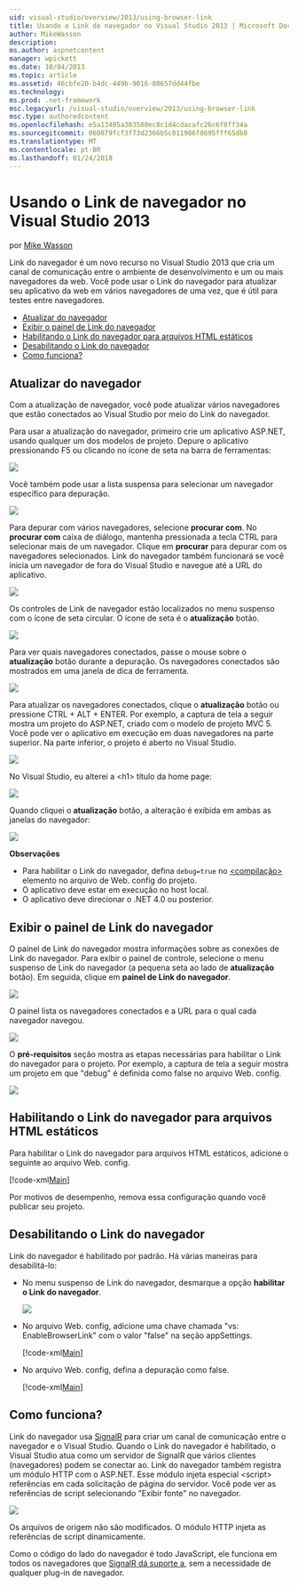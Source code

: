 ```yaml
---
uid: visual-studio/overview/2013/using-browser-link
title: Usando o Link de navegador no Visual Studio 2013 | Microsoft Docs
author: MikeWasson
description: 
ms.author: aspnetcontent
manager: wpickett
ms.date: 10/04/2013
ms.topic: article
ms.assetid: 46cbfe20-b4dc-449b-9016-80657dd44fbe
ms.technology: 
ms.prod: .net-framework
msc.legacyurl: /visual-studio/overview/2013/using-browser-link
msc.type: authoredcontent
ms.openlocfilehash: e5a13405a303580ec8c1d4cdacafc26c6f8ff34a
ms.sourcegitcommit: 060879fcf3f73d2366b5c811986f8695fff65db8
ms.translationtype: MT
ms.contentlocale: pt-BR
ms.lasthandoff: 01/24/2018
---
```

<a name="using-browser-link-in-visual-studio-2013"></a>Usando o Link de navegador no Visual Studio 2013
====================
por [Mike Wasson](https://github.com/MikeWasson)

Link do navegador é um novo recurso no Visual Studio 2013 que cria um canal de comunicação entre o ambiente de desenvolvimento e um ou mais navegadores da web. Você pode usar o Link do navegador para atualizar seu aplicativo da web em vários navegadores de uma vez, que é útil para testes entre navegadores.

- [Atualizar do navegador](#browser-refresh)
- [Exibir o painel de Link do navegador](#dashboard)
- [Habilitando o Link do navegador para arquivos HTML estáticos](#static-html)
- [Desabilitando o Link do navegador](#disabling)
- [Como funciona?](#how-it-works)

<a id="browser-refresh"></a>
## <a name="browser-refresh"></a>Atualizar do navegador

Com a atualização de navegador, você pode atualizar vários navegadores que estão conectados ao Visual Studio por meio do Link do navegador.

Para usar a atualização do navegador, primeiro crie um aplicativo ASP.NET, usando qualquer um dos modelos de projeto. Depure o aplicativo pressionando F5 ou clicando no ícone de seta na barra de ferramentas:

![](using-browser-link/_static/image1.png)

Você também pode usar a lista suspensa para selecionar um navegador específico para depuração.

![](using-browser-link/_static/image2.png)

Para depurar com vários navegadores, selecione **procurar com**. No **procurar com** caixa de diálogo, mantenha pressionada a tecla CTRL para selecionar mais de um navegador. Clique em **procurar** para depurar com os navegadores selecionados. Link do navegador também funcionará se você inicia um navegador de fora do Visual Studio e navegue até a URL do aplicativo.

![](using-browser-link/_static/image3.png)

Os controles de Link de navegador estão localizados no menu suspenso com o ícone de seta circular. O ícone de seta é o **atualização** botão.

![](using-browser-link/_static/image4.png)

Para ver quais navegadores conectados, passe o mouse sobre o **atualização** botão durante a depuração. Os navegadores conectados são mostrados em uma janela de dica de ferramenta.

![](using-browser-link/_static/image5.png)

Para atualizar os navegadores conectados, clique o **atualização** botão ou pressione CTRL + ALT + ENTER. Por exemplo, a captura de tela a seguir mostra um projeto do ASP.NET, criado com o modelo de projeto MVC 5. Você pode ver o aplicativo em execução em duas navegadores na parte superior. Na parte inferior, o projeto é aberto no Visual Studio.

![](using-browser-link/_static/image6.png)

No Visual Studio, eu alterei a &lt;h1&gt; título da home page:

![](using-browser-link/_static/image7.png)

Quando cliquei o **atualização** botão, a alteração é exibida em ambas as janelas do navegador:

![](using-browser-link/_static/image8.png)

**Observações**

- Para habilitar o Link do navegador, defina `debug=true` no [ &lt;compilação&gt; ](https://msdn.microsoft.com/library/s10awwz0(v=vs.85).aspx) elemento no arquivo de Web. config do projeto.
- O aplicativo deve estar em execução no host local.
- O aplicativo deve direcionar o .NET 4.0 ou posterior.

<a id="dashboard"></a>
## <a name="viewing-the-browser-link-dashboard"></a>Exibir o painel de Link do navegador

O painel de Link do navegador mostra informações sobre as conexões de Link do navegador. Para exibir o painel de controle, selecione o menu suspenso de Link do navegador (a pequena seta ao lado de **atualização** botão). Em seguida, clique em **painel de Link do navegador**.

![](using-browser-link/_static/image9.png)

O painel lista os navegadores conectados e a URL para o qual cada navegador navegou.

![](using-browser-link/_static/image10.png)

O **pré-requisitos** seção mostra as etapas necessárias para habilitar o Link do navegador para o projeto. Por exemplo, a captura de tela a seguir mostra um projeto em que "debug" é definida como false no arquivo Web. config.

![](using-browser-link/_static/image11.png)

<a id="static-html"></a>
## <a name="enabling-browser-link-for-static-html-files"></a>Habilitando o Link do navegador para arquivos HTML estáticos

Para habilitar o Link do navegador para arquivos HTML estáticos, adicione o seguinte ao arquivo Web. config.

[!code-xml[Main](using-browser-link/samples/sample1.xml)]

Por motivos de desempenho, remova essa configuração quando você publicar seu projeto.

<a id="disabling"></a>
## <a name="disabling-browser-link"></a>Desabilitando o Link do navegador

Link do navegador é habilitado por padrão. Há várias maneiras para desabilitá-lo:

- No menu suspenso de Link do navegador, desmarque a opção **habilitar o Link do navegador**. 

    ![](using-browser-link/_static/image12.png)
- No arquivo Web. config, adicione uma chave chamada "vs: EnableBrowserLink" com o valor "false" na seção appSettings. 

    [!code-xml[Main](using-browser-link/samples/sample2.xml)]
- No arquivo Web. config, defina a depuração como false. 

    [!code-xml[Main](using-browser-link/samples/sample3.xml)]

<a id="how-it-works"></a>
## <a name="how-does-it-work"></a>Como funciona?

Link do navegador usa [SignalR](../../../signalr/index.md) para criar um canal de comunicação entre o navegador e o Visual Studio. Quando o Link do navegador é habilitado, o Visual Studio atua como um servidor de SignalR que vários clientes (navegadores) podem se conectar ao. Link do navegador também registra um módulo HTTP com o ASP.NET. Esse módulo injeta especial &lt;script&gt; referências em cada solicitação de página do servidor. Você pode ver as referências de script selecionando "Exibir fonte" no navegador.

![](using-browser-link/_static/image13.png)

Os arquivos de origem não são modificados. O módulo HTTP injeta as referências de script dinamicamente.

Como o código do lado do navegador é todo JavaScript, ele funciona em todos os navegadores que [SignalR dá suporte a](../../../signalr/overview/getting-started/supported-platforms.md), sem a necessidade de qualquer plug-in de navegador.

